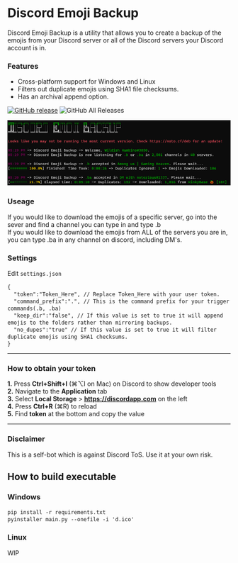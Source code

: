 # Discord Emoji Backup
 Discord Emoji Backup is a utility that allows you to create a backup of the emojis from your Discord server or all of the Discord servers your Discord account is in.
 
### Features 
* Cross-platform support for Windows and Linux
* Filters out duplicate emojis using SHA1 file checksums.
* Has an archival append option.
 
 [![GitHub release](https://img.shields.io/github/v/release/noto-rious/DEB?style=plastic)](https://github.com/noto-rious/DEB/releases) ![GitHub All Releases](https://img.shields.io/github/downloads/noto-rious/DEB/total?style=plastic)

![Screenshot](screenshot.png)
### Useage
If you would like to download the emojis of a specific server, go into the sever and find a channel you can type in and type .b  
If you would like to download the emojis from ALL of the servers you are in, you can type .ba in any channel on discord, including DM's.

### Settings
Edit `settings.json`
```
{
  "token":"Token_Here", // Replace Token_Here with your user token.
  "command_prefix":".", // This is the command prefix for your trigger commands(.b, .ba)
  "keep_dir":"false", // If this value is set to true it will append emojis to the folders rather than mirroring backups.
  "no_dupes":"true" // If this value is set to true it will filter duplicate emojis using SHA1 checksums.
}
```
***
### How to obtain your token
**1.** Press **Ctrl+Shift+I** (⌘⌥I on Mac) on Discord to show developer tools<br/>
**2.** Navigate to the **Application** tab<br/>
**3.** Select **Local Storage** > **https://discordapp.com** on the left<br/>
**4.** Press **Ctrl+R** (⌘R) to reload<br/>
**5.** Find **token** at the bottom and copy the value<br/>
***
### Disclaimer
This is a self-bot which is against Discord ToS. Use it at your own risk.

## How to build executable

### Windows
```commandline
pip install -r requirements.txt
pyinstaller main.py --onefile -i 'd.ico'
```

### Linux
WIP